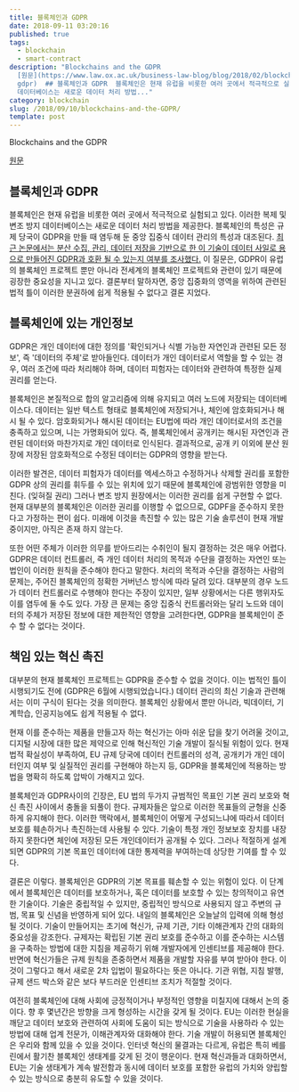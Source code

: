 ```yaml
---
title: 블록체인과 GDPR
date: 2018-09-11 03:20:16
published: true
tags:
  - blockchain
  - smart-contract
description: "Blockchains and the GDPR
  [원문](https://www.law.ox.ac.uk/business-law-blog/blog/2018/02/blockchains-and-\
  gdpr)  ## 블록체인과 GDPR  블록체인은 현재 유럽을 비롯한 여러 곳에서 적극적으로 실험되고 있다. 이러한 복제 및 변조 방지
  데이터베이스는 새로운 데이터 처리 방법..."
category: blockchain
slug: /2018/09/10/blockchains-and-the-GDPR/
template: post
---
```

Blockchains and the GDPR

[원문](https://www.law.ox.ac.uk/business-law-blog/blog/2018/02/blockchains-and-gdpr)

## 블록체인과 GDPR

블록체인은 현재 유럽을 비롯한 여러 곳에서 적극적으로 실험되고 있다. 이러한 복제 및 변조 방지 데이터베이스는 새로운 데이터 처리 방법을 제공한다. 블록체인의 특성은 규제 당국이 GDPR을 만들 때 염두해 둔 중앙 집중식 데이터 관리의 특성과 대조된다. [최근 논문에서는 분산 수집, 관리, 데이터 저장을 기반으로 한 이 기술이 데이터 사일로 용으로 만들어진 GDPR과 호환 될 수 있는지 여부를 조사했다.](https://papers.ssrn.com/sol3/papers.cfm?abstract_id=3080322)  이 질문은, GDPR이 유럽의 블록체인 프로젝트 뿐만 아니라 전세계의 블록체인 프로젝트와 관련이 있기 때문에 굉장한 중요성을 지니고 있다. 결론부터 말하자면, 중앙 집중화의 영역을 위하여 관련된 법적 틀이 이러한 분권하에 쉽게 적용될 수 없다고 결론 지었다.

## 블록체인에 있는 개인정보

GDPR은 개인 데이터에 대한 정의를 '확인되거나 식별 가능한 자연인과 관련된 모든 정보', 즉 '데이터의 주체'로 받아들인다. 데이터가 개인 데이터로서 역할을 할 수 있는 경우, 여러 조건에 따라 처리해야 하며, 데이터 피험자는 데이터와 관련하여 특정한 실제 권리를 얻는다.

블록체인은 본질적으로 합의 알고리즘에 의해 유지되고 여러 노드에 저장되는 데이터베이스다. 데이터는 일반 텍스트 형태로 블록체인에 저장되거나, 체인에 암호화되거나 해시 될 수 있다. 암호화되거나 해시된 데이터는 EU법에 따라 개인 데이터로서의 조건을 충족하고 있으며, 니는 가명화되어 있다. 즉, 블록체인에서 공개키는 해시된 자연인과 관련된 데이터와 마찬가지로 개인 데이터로 인식된다. 결과적으로, 공개 키 이외에 분산 원장에 저장된 암호화적으로 수정된 데이터는 GDPR의 영향을 받는다.

이러한 발견은, 데이터 피험자가 데이터를 엑세스하고 수정하거나 삭제할 권리를 포함한 GDPR 상의 권리를 휘두를 수 있는 위치에 있기 때문에 블록체인에 광범위한 영향을 미친다. (잊혀질 권리) 그러나 변조 방지 원장에서는 이러한 권리를 쉽게 구현할 수 없다. 현재 대부분의 블록체인은 이러한 권리를 이행할 수 없으므로, GDPF을 준수하지 못한다고 가정하는 편이 쉽다. 미래에 이것을 촉진할 수 있는 많은 기술 솔루션이 현재 개발중이지만, 아직은 존재 하지 않는다.

또한 어떤 주체가 이러한 의무를 받아드리는 수취인이 될지 결정하는 것은 매우 어렵다. GDPR은 데이터 컨트롤러, 즉 개인 데이터 처리의 목적과 수단을 결정하는 자연인 또는 법인이 이러한 원칙을 준수해야 한다고 말한다. 처리의 목적과 수단을 결정하는 사람의 문제는, 주어진 블록체인의 정확한 거버넌스 방식에 따라 달려 있다. 대부분의 경우 노드가 데이터 컨트롤러로 수행해야 한다는 주장이 있지만, 일부 상황에서는 다른 행위자도 이를 염두에 둘 수도 있다. 가장 큰 문제는 중앙 집중식 컨트롤러와는 달리 노드와 데이터의 주체가 저장된 정보에 대한 제한적인 영향을 고려한다면, GDPR을 블록체인이 준수 할 수 없다는 것이다. 

## 책임 있는 혁신 촉진

대부분의 현재 블록체인 프로젝트는 GDPR을 준수할 수 없을 것이다. 이는 법적인 틀이 시행되기도 전에 (GDPR은 6월에 시행되었습니다.) 데이터 관리의 최신 기술과 관련해서는 이미 구식이 된다는 것을 의미한다. 블록체인 상황에서 뿐만 아니라, 빅데이터, 기계학습, 인공지능에도 쉽게 적용될 수 없다.

현재 이를 준수하는 제품을 만들고자 하는 혁신가는 아마 쉬운 답을 찾기 어려울 것이고, 디지털 시장에 대한 많은 제약으로 인해 혁신적인 기술 개발이 질식될 위험이 있다. 현재 법적 확실성이 부족하여, EU 규제 당국에 데이터 컨트롤러의 성격, 공개키가 개인 데이터인지 여부 및 실질적인 권리를 구현해야 하는지 등, GDPR을 블록체인에 적용하는 방법을 명확히 하도록 압박이 가해지고 있다.

블록체인과 GDPR사이의 긴장은, EU 법의 두가지 규범적인 목표인 기본 권리 보호와 혁신 촉진 사이에서 충돌을 되풀이 한다. 규제자들은 앞으로 이러한 목표들의 균형을 신중하게 유지해야 한다. 이러한 맥락에서, 블록체인이 어떻게 구성되느냐에 따라서 데이터 보호를 훼손하거나 촉진하는데 사용될 수 있다. 기술이 특정 개인 정보보호 장치를 내장하지 못한다면 체인에 저장된 모든 개인데이터가 공개될 수 있다. 그러나 적절하게 설계되면 GDPR의 기본 목표인 데이터에 대한 통제력을 부여하는데 상당한 기여를 할 수 있다.

결론은 이렇다. 블록체인은 GDPR의 기본 목표를 훼손할 수 있는 위험이 있다. 이 단계에서 블록체인은 데이터를 보호하거나, 혹은 데이터를 보호할 수 있는 창의적이고 유연한 기술이다. 기술은 중립적일 수 있지만, 중립적인 방식으로 사용되지 않고 주변의 규범, 목표 및 신념을 반영하게 되어 있다. 내일의 블록체인은 오늘날의 입력에 의해 형성될 것이다. 기술이 만들어지는 초기에 혁신가, 규제 기관, 기타 이해관계자 간의 대화의 중요성을 강조한다. 규제자는 확립된 기본 권리 보호를 준수하고 이를 준수하는 시스템을 구축하는 방법에 대한 지침을 제공하기 위해 개발자에게 인센티브를 제공해야 한다. 반면에 혁신가들은 규제 원칙을 존중하면서 제품을 개발할 자유를 부여 받아야 한다. 이것이 그렇다고 해서 새로운 2차 입법이 필요하다는 뜻은 아니다. 기관 위협, 지침 발행, 규제 샌드 박스와 같은 보다 부드러운 인센티브 조치가 적절할 것이다.

여전히 블록체인에 대해 사회에 긍정적이거나 부정적인 영향을 미칠지에 대해서 논의 중이다. 향 후 몇년간은 방향을 크게 형성하는 시간을 갖게 될 것이다. EU는 이러한 현실을 깨닫고 데이터 보호와 관련하여 사회에 도움이 되는 방식으로 기술을 사용하라 수 있는 방법에 대해 업계 전문가, 이해관계자와 대화해야 한다. 기술 개발이 허용되면 블록체인은 우리와 함께 있을 수 있을 것이다. 인터넷 혁신의 물결과는 다르게, 유럽은 특히 베를린에서 활기찬 블록체인 생태계를 갖게 된 것이 행운이다. 현재 혁신과들과 대화하면서, EU는 기술 생태계가 계속 발전함과 동시에 데이터 보호를 포함한 유럽의 가치와 양립할 수 있는 방식으로 충분히 유도할 수 있을 것이다.